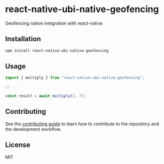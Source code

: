 # react-native-ubi-native-geofencing

Geofencing native integration with react-native

## Installation

```sh
npm install react-native-ubi-native-geofencing
```

## Usage

```js
import { multiply } from "react-native-ubi-native-geofencing";

// ...

const result = await multiply(3, 7);
```

## Contributing

See the [contributing guide](CONTRIBUTING.md) to learn how to contribute to the repository and the development workflow.

## License

MIT
